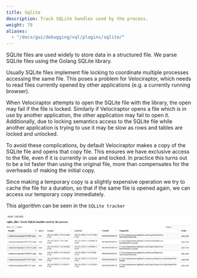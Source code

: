 ```yaml
---
title: Sqlite
description: Track SQLite handles used by the process.
weight: 70
aliases:
  - "/docs/gui/debugging/vql/plugins/sqlite/"
---
```


SQLite files are used widely to store data in a structured file. We
parse SQLite files using the Golang SQLite library.

Usually SQLite files implement file locking to coordinate multiple
processes accessing the same file. This poses a problem for
Velociraptor, which needs to read files currently opened by other
applications (e.g. a currently running browser).

When Velociraptor attempts to open the SQLite file with the library,
the open may fail if the file is locked. Similarly if Velociraptor
opens a file which is in use by another application, the other
application may fail to open it. Additionally, due to locking
semantics access to the SQLite file while another application is
trying to use it may be slow as rows and tables are locked and
unlocked.

To avoid these complications, by default Velociraptor makes a copy of
the SQLite file and opens that copy file. This ensures we have
exclusive access to the file, even if it is currently in use and
locked. In practice this turns out to be a lot faster than using the
original file, more than compensates for the overheads of making the
initial copy.

Since making a temporary copy is a slightly expensive operation we try
to cache the file for a duration, so that if the same file is opened
again, we can access our temporary copy immediately.

This algorithm can be seen in the `SQLite tracker`

![SQLite profile](profile.png)
